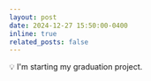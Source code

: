 ```yaml
---
layout: post
date: 2024-12-27 15:50:00-0400
inline: true
related_posts: false
---
```

💡 I'm starting my graduation project.
